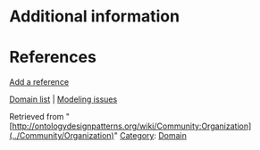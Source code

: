 #  Additional information


#  References


[Add a reference](index.php@title=Odp%253AAdd_reference&subject=../Community/Organization "http://ontologydesignpatterns.org/wiki/index.php?title=Odp:Add_reference&subject=Community%3AOrganization")


  




[Domain list](../Community/Domain "Community:Domain") | [Modeling issues](../Community/Main "Community:Main")


Retrieved from "[http://ontologydesignpatterns.org/wiki/Community:Organization](../Community/Organization)"
 [Category](http://ontologydesignpatterns.org/wiki/Special:Categories "Special:Categories"): [Domain](../Category/Domain "Category:Domain")